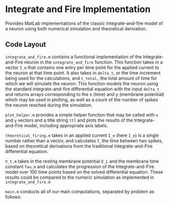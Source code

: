 # Integrate and Fire Implementation

Provides MatLab implementations of the classic integrate-and-fire model of a neuron 
using both numerical simulation and theoretical derivation. 

## Code Layout
`integrate_and_fire.m` contains a functional implementation of the Integrate-and-Fire neuron 
in the `integrate_and_fire` function. This function takes in a vector `I_e` that contains one 
entry per time point for the applied current to the neuron at that time point. It also takes in 
`delta_t`, or the time increment being used for the calculations, and `t_total,` the total amount 
of time for which we will simulate the neuron. This function models the neuron using the standard
integrate-and-fire differential equation with the input `delta_t` and returns arrays corresponding to the 
x (time) and y (membrane potential) which may be used in plotting, as well as a count of the number
of spikes the neuron reached during the simulation.

`plot_helper.m` provides a simple helper function that may be called with `x` and `y` vectors and a title 
string `ttl` and plots the results of the Integrate-and-Fire model, including appropriate axis labels. 

`theoretical_firing.m` takes in an applied current `I_e` (here `I_e`) is a single number rather
than a vector, and calculates `T`, the time between two spikes, based on theoretical derivations
from the traditional Integrate-and-Fire differential equation. 

`V_t.m` takes in the resting membrane potential `E_L` and the membrane time constant `Tau_m` 
and calculates the progression of the Integrate-and-Fire model over 100 time points based on the
solved differential equation. These results could be compared to the numeric simulation as implemented
in `integrate_and_fire.m`

`main.m` conducts all of our main computations, separated by problem as follows: 


